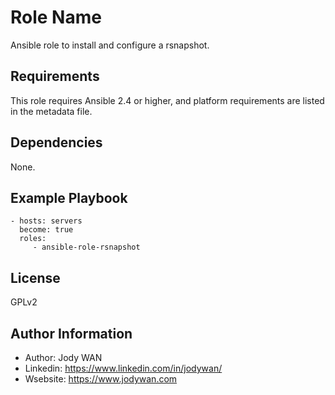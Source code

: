 Role Name
=========

Ansible role to install and configure a rsnapshot.

Requirements
------------

This role requires Ansible 2.4 or higher, and platform requirements are listed in the metadata file.

Dependencies
------------

None.

Example Playbook
----------------
```
- hosts: servers
  become: true
  roles:
     - ansible-role-rsnapshot
```

License
-------

GPLv2

Author Information
------------------

* Author: Jody WAN
* Linkedin: https://www.linkedin.com/in/jodywan/
* Wsebsite: https://www.jodywan.com
